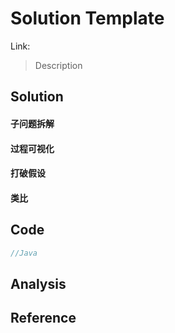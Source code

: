# Solution Template

Link:

> Description

## Solution

#### 子问题拆解



#### 过程可视化



#### 打破假设



#### 类比



## Code

```java
//Java
```

## Analysis



## Reference





